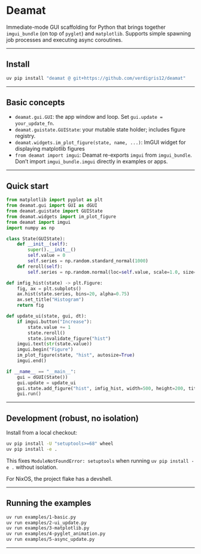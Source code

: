 # Deamat

Immediate-mode GUI scaffolding for Python that brings together `imgui_bundle` (on top of `pyglet`) and `matplotlib`.
Supports simple spawning job processes and executing async coroutines.

---

## Install


```bash
uv pip install "deamat @ git+https://github.com/verdigris12/deamat"
```

---

## Basic concepts

* `deamat.gui.GUI`: the app window and loop. Set `gui.update = your_update_fn`.
* `deamat.guistate.GUIState`: your mutable state holder; includes figure registry.
* `deamat.widgets.im_plot_figure(state, name, ...)`: ImGUI widget for displaying matplotlib figures
* `from deamat import imgui`: Deamat re-exports `imgui` from `imgui_bundle`. Don’t import `imgui_bundle.imgui` directly in examples or apps.

---

## Quick start

```python
from matplotlib import pyplot as plt
from deamat.gui import GUI as dGUI
from deamat.guistate import GUIState
from deamat.widgets import im_plot_figure
from deamat import imgui
import numpy as np

class State(GUIState):
    def __init__(self):
        super().__init__()
        self.value = 0
        self.series = np.random.standard_normal(1000)
    def reroll(self):
        self.series = np.random.normal(loc=self.value, scale=1.0, size=1000)

def imfig_hist(state) -> plt.Figure:
    fig, ax = plt.subplots()
    ax.hist(state.series, bins=20, alpha=0.75)
    ax.set_title("Histogram")
    return fig

def update_ui(state, gui, dt):
    if imgui.button("Increase"):
        state.value += 1
        state.reroll()
        state.invalidate_figure("hist")
    imgui.text(str(state.value))
    imgui.begin("Figure")
    im_plot_figure(state, "hist", autosize=True)
    imgui.end()

if __name__ == "__main__":
    gui = dGUI(State())
    gui.update = update_ui
    gui.state.add_figure("hist", imfig_hist, width=500, height=200, title="Figure 1")
    gui.run()
```

---

## Development (robust, no isolation)

Install from a local checkout:

```bash
uv pip install -U "setuptools>=68" wheel
uv pip install -e .
```

This fixes `ModuleNotFoundError: setuptools` when running `uv pip install -e .` without isolation.

For NixOS, the project flake has a devshell.


---

## Running the examples

```bash
uv run examples/1-basic.py
uv run examples/2-ui_update.py
uv run examples/3-matplotlib.py
uv run examples/4-pyglet_animation.py
uv run examples/5-async_update.py
```

---
